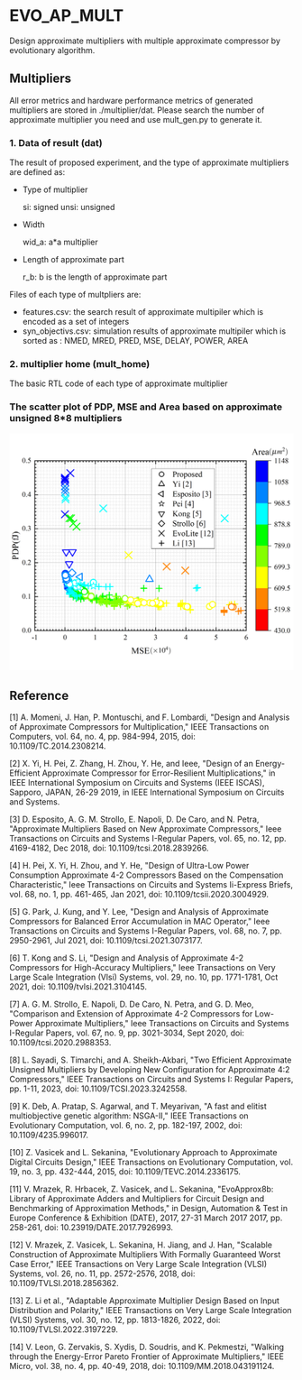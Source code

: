 # EVO_AP_MULT
Design approximate multipliers with multiple approximate compressor by evolutionary algorithm.

## Multipliers
All error metrics and hardware performance metrics of generated multipliers are stored in ./multiplier/dat. Please search the number of approximate multiplier you need and use mult_gen.py to generate it.  
### 1. Data of result (dat)
The result of proposed experiment, and the type of approximate multipliers are defined as:
    
* Type of multiplier

    si: signed
    unsi: unsigned

* Width

    wid_a: a*a multiplier

* Length of approximate part
    
    r_b: b is the length of approximate part

Files of each type of multpliers are:
* features.csv: the search result of approximate multipiler which is encoded as a set of integers
* syn_objectivs.csv: simulation results of approximate multipiler which is sorted as : NMED, MRED, PRED, MSE, DELAY, POWER, AREA

### 2. multiplier home (mult_home)
The basic RTL code of each type of approximate multiplier



### The scatter plot of PDP, MSE and Area based on approximate unsigned 8*8 multipliers
![plot](./MSE-PDP-AREA.png)

## Reference
[1] A. Momeni, J. Han, P. Montuschi, and F. Lombardi, "Design and Analysis of Approximate Compressors for Multiplication," IEEE Transactions on Computers, vol. 64, no. 4, pp. 984-994, 2015, doi: 10.1109/TC.2014.2308214.

[2]	X. Yi, H. Pei, Z. Zhang, H. Zhou, Y. He, and Ieee, "Design of an Energy-Efficient Approximate Compressor for Error-Resilient Multiplications," in IEEE International Symposium on Circuits and Systems (IEEE ISCAS), Sapporo, JAPAN, 26-29 2019, in IEEE International Symposium on Circuits and Systems.

[3]	D. Esposito, A. G. M. Strollo, E. Napoli, D. De Caro, and N. Petra, "Approximate Multipliers Based on New Approximate Compressors," Ieee Transactions on Circuits and Systems I-Regular Papers, vol. 65, no. 12, pp. 4169-4182, Dec 2018, doi: 10.1109/tcsi.2018.2839266.

[4]	H. Pei, X. Yi, H. Zhou, and Y. He, "Design of Ultra-Low Power Consumption Approximate 4-2 Compressors Based on the Compensation Characteristic," Ieee Transactions on Circuits and Systems Ii-Express Briefs, vol. 68, no. 1, pp. 461-465, Jan 2021, doi: 10.1109/tcsii.2020.3004929.

[5]	G. Park, J. Kung, and Y. Lee, "Design and Analysis of Approximate Compressors for Balanced Error Accumulation in MAC Operator," Ieee Transactions on Circuits and Systems I-Regular Papers, vol. 68, no. 7, pp. 2950-2961, Jul 2021, doi: 10.1109/tcsi.2021.3073177.

[6]	T. Kong and S. Li, "Design and Analysis of Approximate 4-2 Compressors for High-Accuracy Multipliers," Ieee Transactions on Very Large Scale Integration (Vlsi) Systems, vol. 29, no. 10, pp. 1771-1781, Oct 2021, doi: 10.1109/tvlsi.2021.3104145.

[7]	A. G. M. Strollo, E. Napoli, D. De Caro, N. Petra, and G. D. Meo, "Comparison and Extension of Approximate 4-2 Compressors for Low-Power Approximate Multipliers," Ieee Transactions on Circuits and Systems I-Regular Papers, vol. 67, no. 9, pp. 3021-3034, Sept 2020, doi: 10.1109/tcsi.2020.2988353.

[8]	L. Sayadi, S. Timarchi, and A. Sheikh-Akbari, "Two Efficient Approximate Unsigned Multipliers by Developing New Configuration for Approximate 4:2 Compressors," IEEE Transactions on Circuits and Systems I: Regular Papers, pp. 1-11, 2023, doi: 10.1109/TCSI.2023.3242558.

[9]	K. Deb, A. Pratap, S. Agarwal, and T. Meyarivan, "A fast and elitist multiobjective genetic algorithm: NSGA-II," IEEE Transactions on Evolutionary Computation, vol. 6, no. 2, pp. 182-197, 2002, doi: 10.1109/4235.996017.

[10]	Z. Vasicek and L. Sekanina, "Evolutionary Approach to Approximate Digital Circuits Design," IEEE Transactions on Evolutionary Computation, vol. 19, no. 3, pp. 432-444, 2015, doi: 10.1109/TEVC.2014.2336175.

[11]	V. Mrazek, R. Hrbacek, Z. Vasicek, and L. Sekanina, "EvoApprox8b:  Library of Approximate Adders and Multipliers for Circuit Design and Benchmarking of Approximation Methods," in Design, Automation & Test in Europe Conference & Exhibition (DATE), 2017, 27-31 March 2017 2017, pp. 258-261, doi: 10.23919/DATE.2017.7926993.

[12]	V. Mrazek, Z. Vasicek, L. Sekanina, H. Jiang, and J. Han, "Scalable Construction of Approximate Multipliers With Formally Guaranteed Worst Case Error," IEEE Transactions on Very Large Scale Integration (VLSI) Systems, vol. 26, no. 11, pp. 2572-2576, 2018, doi: 10.1109/TVLSI.2018.2856362.

[13]	Z. Li et al., "Adaptable Approximate Multiplier Design Based on Input Distribution and Polarity," IEEE Transactions on Very Large Scale Integration (VLSI) Systems, vol. 30, no. 12, pp. 1813-1826, 2022, doi: 10.1109/TVLSI.2022.3197229.

[14]	V. Leon, G. Zervakis, S. Xydis, D. Soudris, and K. Pekmestzi, "Walking through the Energy-Error Pareto Frontier of Approximate Multipliers," IEEE Micro, vol. 38, no. 4, pp. 40-49, 2018, doi: 10.1109/MM.2018.043191124.

